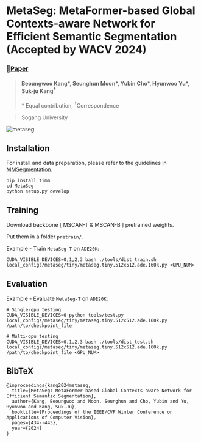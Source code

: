 # MetaSeg: MetaFormer-based Global Contexts-aware Network for Efficient Semantic Segmentation (Accepted by WACV 2024)
### 📝[Paper](https://openaccess.thecvf.com/content/WACV2024/papers/Kang_MetaSeg_MetaFormer-Based_Global_Contexts-Aware_Network_for_Efficient_Semantic_Segmentation_WACV_2024_paper.pdf)

> #### Beoungwoo Kang\*, Seunghun Moon\*, Yubin Cho\*, Hyunwoo Yu\*, Suk-ju Kang<sup>&dagger;</sup>
> \* Equal contribution, <sup>&dagger;</sup>Correspondence

> Sogang University

![metaseg](https://github.com/user-attachments/assets/545c2aa4-82fe-48de-951a-3e8b091a6225)
> 
## Installation
For install and data preparation, please refer to the guidelines in [MMSegmentation](https://github.com/open-mmlab/mmsegmentation/blob/v0.24.1/docs/en/get_started.md#installation).

```
pip install timm
cd MetaSeg
python setup.py develop
```

## Training
Download backbone [ MSCAN-T & MSCAN-B ] pretrained weights.

Put them in a folder ```pretrain/```.

Example - Train ```MetaSeg-T``` on ```ADE20K```:

```
CUDA_VISIBLE_DEVICES=0,1,2,3 bash ./tools/dist_train.sh local_configs/metaseg/tiny/metaseg.tiny.512x512.ade.160k.py <GPU_NUM>
```

## Evaluation

Example - Evaluate ```MetaSeg-T``` on ```ADE20K```:

```
# Single-gpu testing
CUDA_VISIBLE_DEVICES=0 python tools/test.py local_configs/metaseg/tiny/metaseg.tiny.512x512.ade.160k.py /path/to/checkpoint_file

# Multi-gpu testing
CUDA_VISIBLE_DEVICES=0,1,2,3 bash ./tools/dist_test.sh local_configs/metaseg/tiny/metaseg.tiny.512x512.ade.160k.py /path/to/checkpoint_file <GPU_NUM>
```
<section class="section" id="BibTeX">
    <div class="container is-max-desktop content">
      <h2 class="title">BibTeX</h2>
      <pre><code>@inproceedings{kang2024metaseg,
  title={MetaSeg: MetaFormer-based Global Contexts-aware Network for Efficient Semantic Segmentation},
  author={Kang, Beoungwoo and Moon, Seunghun and Cho, Yubin and Yu, Hyunwoo and Kang, Suk-Ju},
  booktitle={Proceedings of the IEEE/CVF Winter Conference on Applications of Computer Vision},
  pages={434--443},
  year={2024}
}</code></pre>
    </div>
</section>
